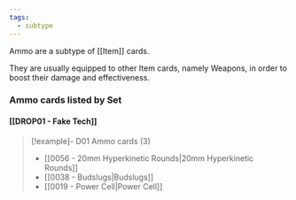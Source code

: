 ```yaml
---
tags:
  - subtype
---
```

Ammo are a subtype of [[Item]] cards.

They are usually equipped to other Item cards, namely Weapons, in order to boost their damage and effectiveness.


### Ammo cards listed by Set

#### [[DROP01 - Fake Tech]]

> [!example]- D01 Ammo cards (3)
>  - [[0056 - 20mm Hyperkinetic Rounds|20mm Hyperkinetic Rounds]]
>  - [[0038 - Budslugs|Budslugs]]
>  - [[0019 - Power Cell|Power Cell]]


